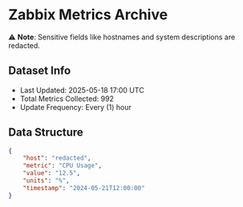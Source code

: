 # Zabbix Metrics Archive

⚠️ **Note**: Sensitive fields like hostnames and system descriptions are redacted.

## Dataset Info
- Last Updated: 2025-05-18 17:00 UTC
- Total Metrics Collected: 992
- Update Frequency: Every (1) hour

## Data Structure
```json
{
    "host": "redacted",
    "metric": "CPU Usage",
    "value": "12.5",
    "units": "%",
    "timestamp": "2024-05-21T12:00:00"
}
```
